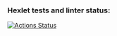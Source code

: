 ### Hexlet tests and linter status:
[![Actions Status](https://github.com/IoannP/php-project-45/actions/workflows/hexlet-check.yml/badge.svg)](https://github.com/IoannP/php-project-45/actions)
